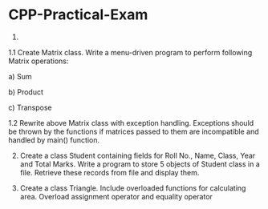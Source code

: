 # CPP-Practical-Exam
1.

1.1 Create Matrix class. Write a menu-driven program to perform following Matrix operations:

a) Sum

b) Product

c) Transpose

1.2 Rewrite above Matrix class with exception handling. Exceptions should be thrown by the functions if matrices passed to them are incompatible and handled by main() function.

2. Create a class Student containing fields for Roll No., Name, Class, Year and Total Marks. Write a program to store 5 objects of Student class in a file. Retrieve these records from file and display them.

3. Create a class Triangle. Include overloaded functions for calculating area. Overload assignment operator and equality operator
